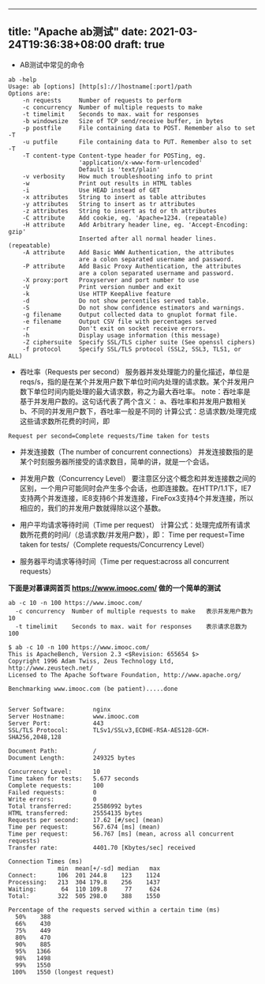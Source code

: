 
---
title: "Apache ab测试"
date: 2021-03-24T19:36:38+08:00
draft: true
---
 
 - AB测试中常见的命令
```
ab -help
Usage: ab [options] [http[s]://]hostname[:port]/path
Options are:
    -n requests     Number of requests to perform
    -c concurrency  Number of multiple requests to make
    -t timelimit    Seconds to max. wait for responses
    -b windowsize   Size of TCP send/receive buffer, in bytes
    -p postfile     File containing data to POST. Remember also to set -T
    -u putfile      File containing data to PUT. Remember also to set -T
    -T content-type Content-type header for POSTing, eg.
                    'application/x-www-form-urlencoded'
                    Default is 'text/plain'
    -v verbosity    How much troubleshooting info to print
    -w              Print out results in HTML tables
    -i              Use HEAD instead of GET
    -x attributes   String to insert as table attributes
    -y attributes   String to insert as tr attributes
    -z attributes   String to insert as td or th attributes
    -C attribute    Add cookie, eg. 'Apache=1234. (repeatable)
    -H attribute    Add Arbitrary header line, eg. 'Accept-Encoding: gzip'
                    Inserted after all normal header lines. (repeatable)
    -A attribute    Add Basic WWW Authentication, the attributes
                    are a colon separated username and password.
    -P attribute    Add Basic Proxy Authentication, the attributes
                    are a colon separated username and password.
    -X proxy:port   Proxyserver and port number to use
    -V              Print version number and exit
    -k              Use HTTP KeepAlive feature
    -d              Do not show percentiles served table.
    -S              Do not show confidence estimators and warnings.
    -g filename     Output collected data to gnuplot format file.
    -e filename     Output CSV file with percentages served
    -r              Don't exit on socket receive errors.
    -h              Display usage information (this message)
    -Z ciphersuite  Specify SSL/TLS cipher suite (See openssl ciphers)
    -f protocol     Specify SSL/TLS protocol (SSL2, SSL3, TLS1, or ALL)
```
 - 吞吐率（Requests per second）
服务器并发处理能力的量化描述，单位是reqs/s，指的是在某个并发用户数下单位时间内处理的请求数。某个并发用户数下单位时间内能处理的最大请求数，称之为最大吞吐率。
note：吞吐率是基于并发用户数的。这句话代表了两个含义：
a、吞吐率和并发用户数相关
b、不同的并发用户数下，吞吐率一般是不同的
计算公式：总请求数/处理完成这些请求数所花费的时间，即

```
Request per second=Complete requests/Time taken for tests
```
 - 并发连接数（The number of concurrent connections）
并发连接数指的是某个时刻服务器所接受的请求数目，简单的讲，就是一个会话。

 - 并发用户数（Concurrency Level）
要注意区分这个概念和并发连接数之间的区别，一个用户可能同时会产生多个会话，也即连接数。在HTTP/1.1下，IE7支持两个并发连接，IE8支持6个并发连接，FireFox3支持4个并发连接，所以相应的，我们的并发用户数就得除以这个基数。


 - 用户平均请求等待时间（Time per request）
计算公式：处理完成所有请求数所花费的时间/（总请求数/并发用户数），即：
Time per request=Time taken for tests/（Complete requests/Concurrency Level）


 - 服务器平均请求等待时间（Time per request:across all concurrent requests）

 **下面是对慕课网首页 https://www.imooc.com/ 做的一个简单的测试**

```
ab -c 10 -n 100 https://www.imooc.com/
  -c concurrency  Number of multiple requests to make   表示并发用户数为10
  -t timelimit    Seconds to max. wait for responses    表示请求总数为100
```


```
$ ab -c 10 -n 100 https://www.imooc.com/
This is ApacheBench, Version 2.3 <$Revision: 655654 $>
Copyright 1996 Adam Twiss, Zeus Technology Ltd, http://www.zeustech.net/
Licensed to The Apache Software Foundation, http://www.apache.org/

Benchmarking www.imooc.com (be patient).....done


Server Software:        nginx
Server Hostname:        www.imooc.com
Server Port:            443
SSL/TLS Protocol:       TLSv1/SSLv3,ECDHE-RSA-AES128-GCM-SHA256,2048,128

Document Path:          /
Document Length:        249325 bytes

Concurrency Level:      10
Time taken for tests:   5.677 seconds
Complete requests:      100
Failed requests:        0
Write errors:           0
Total transferred:      25586992 bytes
HTML transferred:       25554135 bytes
Requests per second:    17.62 [#/sec] (mean)
Time per request:       567.674 [ms] (mean)
Time per request:       56.767 [ms] (mean, across all concurrent requests)
Transfer rate:          4401.70 [Kbytes/sec] received

Connection Times (ms)
              min  mean[+/-sd] median   max
Connect:      106  201 244.8    123    1124
Processing:   213  304 179.8    256    1437
Waiting:       64  110 109.8     77     624
Total:        322  505 298.0    388    1550

Percentage of the requests served within a certain time (ms)
  50%    388
  66%    430
  75%    449
  80%    470
  90%    885
  95%   1366
  98%   1498
  99%   1550
 100%   1550 (longest request)
```